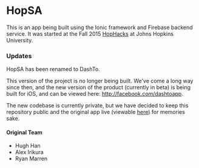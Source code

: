 # HopSA

This is an app being built using the Ionic framework and Firebase backend service. It was started at the Fall 2015 [HopHacks](https://hophacks.com) at Johns Hopkins University.

### Updates ###

HopSA has been renamed to DashTo.

This version of the project is no longer being built. We've come a long way since then, and the new version of the product (currently in beta) is being built for iOS, and can be viewed here: http://facebook.com/dashtoapp.

The new codebase is currently private, but we have decided to keep this repository public and the original app live (viewable [here](http://hopkinspsatest.herokuapp.com)) for memories sake.

#### Original Team ####
- Hugh Han
- Alex Irikura
- Ryan Marren
